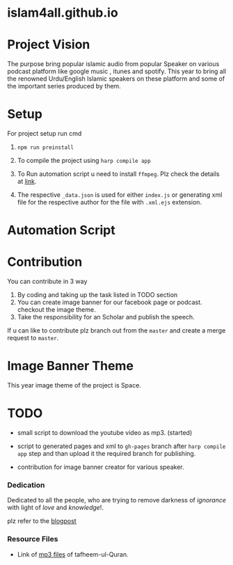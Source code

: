 # islam4all.github.io

# Project Vision
The purpose bring popular islamic audio from popular Speaker on various podcast platform like google music , itunes and spotify.
This year to bring all the renowned Urdu/English Islamic speakers on these platform and some of the important series produced by them.

# Setup
For project setup run cmd
1. `npm run preinstall`

2. To compile the project using `harp compile app`

3. To Run automation script u need to install `ffmpeg`. Plz check the details at [link](https://www.ffmpeg.org/download.html#).

4. The respective `_data.json` is used for either `index.js` or generating xml file for the respective author for the file with `.xml.ejs` extension. 


# Automation Script



# Contribution
You can contribute in 3 way

1. By coding and taking up the task listed in TODO section
2. You can create image banner for our facebook page or podcast. checkout the image theme.
3. Take the responsibility for an Scholar and publish the speech.

If u can like to contribute plz branch out from the `master` and create a merge request to `master`.

# Image Banner Theme
This year image theme of the project is Space.

# TODO

* small script to download the youtube video as mp3. (started)

* script to generated pages and xml to `gh-pages` branch after `harp compile app` step and than upload it the required branch for publishing.

* contribution for image banner creator for various speaker.

### Dedication
Dedicated to all the people, who are trying to remove darkness of *ignorance* with light of *love* and *knowledge*!.

plz refer to the [blogpost](https://dev.to/codemouse92/self-hosting-a-podcast-4b3f)

### Resource Files
 * Link of [mp3 files](./automation/docs/tafheem_ul_quran.md) of tafheem-ul-Quran.
